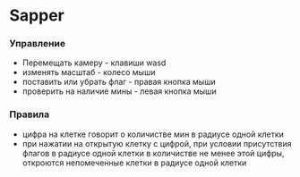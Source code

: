 # Sapper
### Управление
- Перемещать камеру - клавиши wasd
- изменять масштаб - колесо мыши
- поставить или убрать флаг - правая кнопка мыши
- проверить на наличие мины - левая кнопка мыши
### Правила
- цифра на клетке говорит о количистве мин в радиусе одной клетки
- при нажатии на открытую клетку с цифрой, при условии присутствия флагов в радиусе одной клетки в количистве не менее этой цифры, откроются непомеченные клетки в радиусе одной клетки
